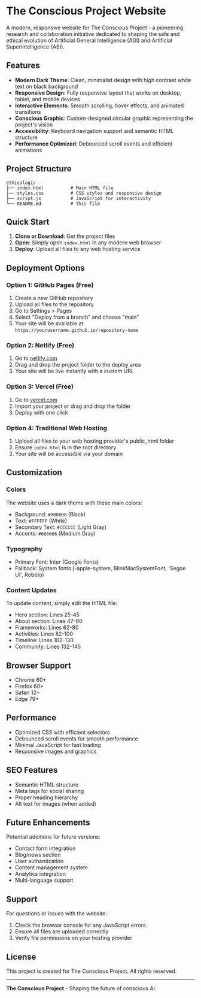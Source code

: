 # The Conscious Project Website

A modern, responsive website for The Conscious Project - a pioneering research and collaboration initiative dedicated to shaping the safe and ethical evolution of Artificial General Intelligence (AGI) and Artificial Superintelligence (ASI).

## Features

- **Modern Dark Theme**: Clean, minimalist design with high contrast white text on black background
- **Responsive Design**: Fully responsive layout that works on desktop, tablet, and mobile devices
- **Interactive Elements**: Smooth scrolling, hover effects, and animated transitions
- **Conscious Graphic**: Custom-designed circular graphic representing the project's vision
- **Accessibility**: Keyboard navigation support and semantic HTML structure
- **Performance Optimized**: Debounced scroll events and efficient animations

## Project Structure

```
ethicalagi/
├── index.html          # Main HTML file
├── styles.css          # CSS styles and responsive design
├── script.js           # JavaScript for interactivity
└── README.md           # This file
```

## Quick Start

1. **Clone or Download**: Get the project files
2. **Open**: Simply open `index.html` in any modern web browser
3. **Deploy**: Upload all files to any web hosting service

## Deployment Options

### Option 1: GitHub Pages (Free)
1. Create a new GitHub repository
2. Upload all files to the repository
3. Go to Settings > Pages
4. Select "Deploy from a branch" and choose "main"
5. Your site will be available at `https://yourusername.github.io/repository-name`

### Option 2: Netlify (Free)
1. Go to [netlify.com](https://netlify.com)
2. Drag and drop the project folder to the deploy area
3. Your site will be live instantly with a custom URL

### Option 3: Vercel (Free)
1. Go to [vercel.com](https://vercel.com)
2. Import your project or drag and drop the folder
3. Deploy with one click

### Option 4: Traditional Web Hosting
1. Upload all files to your web hosting provider's public_html folder
2. Ensure `index.html` is in the root directory
3. Your site will be accessible via your domain

## Customization

### Colors
The website uses a dark theme with these main colors:
- Background: `#000000` (Black)
- Text: `#FFFFFF` (White)
- Secondary Text: `#CCCCCC` (Light Gray)
- Accents: `#666666` (Medium Gray)

### Typography
- Primary Font: Inter (Google Fonts)
- Fallback: System fonts (-apple-system, BlinkMacSystemFont, 'Segoe UI', Roboto)

### Content Updates
To update content, simply edit the HTML file:
- Hero section: Lines 25-45
- About section: Lines 47-60
- Frameworks: Lines 62-80
- Activities: Lines 82-100
- Timeline: Lines 102-130
- Community: Lines 132-145

## Browser Support

- Chrome 60+
- Firefox 60+
- Safari 12+
- Edge 79+

## Performance

- Optimized CSS with efficient selectors
- Debounced scroll events for smooth performance
- Minimal JavaScript for fast loading
- Responsive images and graphics

## SEO Features

- Semantic HTML structure
- Meta tags for social sharing
- Proper heading hierarchy
- Alt text for images (when added)

## Future Enhancements

Potential additions for future versions:
- Contact form integration
- Blog/news section
- User authentication
- Content management system
- Analytics integration
- Multi-language support

## Support

For questions or issues with the website:
1. Check the browser console for any JavaScript errors
2. Ensure all files are uploaded correctly
3. Verify file permissions on your hosting provider

## License

This project is created for The Conscious Project. All rights reserved.

---

**The Conscious Project** - Shaping the future of conscious AI.
